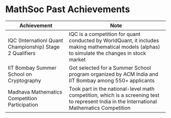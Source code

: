 # MathSoc Past Achievements

| Achievement                                   | Note                                                                 |
|----------------------------------------------|----------------------------------------------------------------------|
| IQC (Internationl Quant Championship) Stage 2 Qualifiers            | IQC is a competition for quant conducted by WorldQuant, it includes making mathematical models (alphas) to simulate the changes in stock market  |
| IIT Bombay Summer School on Cryptography            | Got selected for a Summer School program organized by ACM India and IIT Bombay among 550+ applicants |
| Madhava Mathematics Competition Participation | Took part in the national-level math competition, which is a screening test to represent India in the International Mathematics Competition |
